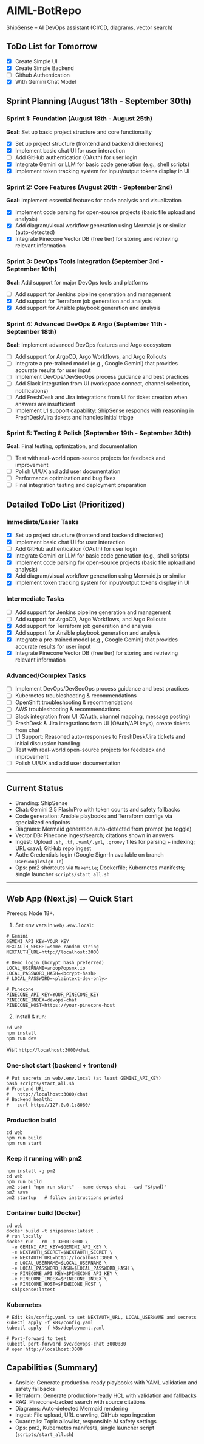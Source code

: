 # AIML-BotRepo
ShipSense – AI DevOps assistant (CI/CD, diagrams, vector search)

## ToDo List for Tomorrow
- [x] Create Simple UI
- [x] Create Simple Backend
- [ ] Github Authentication
- [x] With Gemini Chat Model

## Sprint Planning (August 18th - September 30th)

### Sprint 1: Foundation (August 18th - August 25th)
**Goal:** Set up basic project structure and core functionality
- [x] Set up project structure (frontend and backend directories)
- [x] Implement basic chat UI for user interaction
- [ ] Add GitHub authentication (OAuth) for user login
- [x] Integrate Gemini or LLM for basic code generation (e.g., shell scripts)
- [x] Implement token tracking system for input/output tokens display in UI

### Sprint 2: Core Features (August 26th - September 2nd)
**Goal:** Implement essential features for code analysis and visualization
- [x] Implement code parsing for open-source projects (basic file upload and analysis)
- [x] Add diagram/visual workflow generation using Mermaid.js or similar (auto-detected)
- [x] Integrate Pinecone Vector DB (free tier) for storing and retrieving relevant information

### Sprint 3: DevOps Tools Integration (September 3rd - September 10th)
**Goal:** Add support for major DevOps tools and platforms
- [ ] Add support for Jenkins pipeline generation and management
- [x] Add support for Terraform job generation and analysis
- [x] Add support for Ansible playbook generation and analysis

### Sprint 4: Advanced DevOps & Argo (September 11th - September 18th)
**Goal:** Implement advanced DevOps features and Argo ecosystem
- [ ] Add support for ArgoCD, Argo Workflows, and Argo Rollouts
- [ ] Integrate a pre-trained model (e.g., Google Gemini) that provides accurate results for user input
- [ ] Implement DevOps/DevSecOps process guidance and best practices
- [ ] Add Slack integration from UI (workspace connect, channel selection, notifications)
- [ ] Add FreshDesk and Jira integrations from UI for ticket creation when answers are insufficient
- [ ] Implement L1 support capability: ShipSense responds with reasoning in FreshDesk/Jira tickets and handles initial triage

### Sprint 5: Testing & Polish (September 19th - September 30th)
**Goal:** Final testing, optimization, and documentation
- [ ] Test with real-world open-source projects for feedback and improvement
- [ ] Polish UI/UX and add user documentation
- [ ] Performance optimization and bug fixes
- [ ] Final integration testing and deployment preparation

## Detailed ToDo List (Prioritized)

### Immediate/Easier Tasks
- [x] Set up project structure (frontend and backend directories)
- [x] Implement basic chat UI for user interaction
- [ ] Add GitHub authentication (OAuth) for user login
- [x] Integrate Gemini or LLM for basic code generation (e.g., shell scripts)
- [x] Implement code parsing for open-source projects (basic file upload and analysis)
- [x] Add diagram/visual workflow generation using Mermaid.js or similar
- [x] Implement token tracking system for input/output tokens display in UI

### Intermediate Tasks
- [ ] Add support for Jenkins pipeline generation and management
- [ ] Add support for ArgoCD, Argo Workflows, and Argo Rollouts
- [x] Add support for Terraform job generation and analysis
- [x] Add support for Ansible playbook generation and analysis
- [x] Integrate a pre-trained model (e.g., Google Gemini) that provides accurate results for user input
- [x] Integrate Pinecone Vector DB (free tier) for storing and retrieving relevant information

### Advanced/Complex Tasks
- [ ] Implement DevOps/DevSecOps process guidance and best practices
- [ ] Kubernetes troubleshooting & recommendations
- [ ] OpenShift troubleshooting & recommendations
- [ ] AWS troubleshooting & recommendations
- [ ] Slack integration from UI (OAuth, channel mapping, message posting)
- [ ] FreshDesk & Jira integrations from UI (OAuth/API keys), create tickets from chat
- [ ] L1 Support: Reasoned auto-responses to FreshDesk/Jira tickets and initial discussion handling
- [ ] Test with real-world open-source projects for feedback and improvement
- [ ] Polish UI/UX and add user documentation

---

## Current Status
- Branding: ShipSense
- Chat: Gemini 2.5 Flash/Pro with token counts and safety fallbacks
- Code generation: Ansible playbooks and Terraform configs via specialized endpoints
- Diagrams: Mermaid generation auto-detected from prompt (no toggle)
- Vector DB: Pinecone ingest/search; citations shown in answers
- Ingest: Upload `.sh`, `.tf`, `.yaml/.yml`, `.groovy` files for parsing + indexing; URL crawl; GitHub repo ingest
- Auth: Credentials login (Google Sign-In available on branch `UserGoogleSign-In`)
- Ops: pm2 shortcuts via `Makefile`; Dockerfile; Kubernetes manifests; single launcher `scripts/start_all.sh`

---

## Web App (Next.js) — Quick Start

Prereqs: Node 18+.

1. Set env vars in `web/.env.local`:
```
# Gemini
GEMINI_API_KEY=YOUR_KEY
NEXTAUTH_SECRET=some-random-string
NEXTAUTH_URL=http://localhost:3000

# Demo login (bcrypt hash preferred)
LOCAL_USERNAME=anoop@opsmx.io
LOCAL_PASSWORD_HASH=<bcrypt-hash>
# LOCAL_PASSWORD=<plaintext-dev-only>

# Pinecone
PINECONE_API_KEY=YOUR_PINECONE_KEY
PINECONE_INDEX=devops-chat
PINECONE_HOST=https://your-pinecone-host
```

2. Install & run:
```
cd web
npm install
npm run dev
```
Visit `http://localhost:3000/chat`.

### One-shot start (backend + frontend)
```
# Put secrets in web/.env.local (at least GEMINI_API_KEY)
bash scripts/start_all.sh
# Frontend URL:
#   http://localhost:3000/chat
# Backend health:
#   curl http://127.0.0.1:8080/
```

### Production build
```
cd web
npm run build
npm run start
```

### Keep it running with pm2
```
npm install -g pm2
cd web
npm run build
pm2 start "npm run start" --name devops-chat --cwd "$(pwd)"
pm2 save
pm2 startup   # follow instructions printed
```

### Container build (Docker)
```
cd web
docker build -t shipsense:latest .
# run locally
docker run --rm -p 3000:3000 \
  -e GEMINI_API_KEY=$GEMINI_API_KEY \
  -e NEXTAUTH_SECRET=$NEXTAUTH_SECRET \
  -e NEXTAUTH_URL=http://localhost:3000 \
  -e LOCAL_USERNAME=$LOCAL_USERNAME \
  -e LOCAL_PASSWORD_HASH=$LOCAL_PASSWORD_HASH \
  -e PINECONE_API_KEY=$PINECONE_API_KEY \
  -e PINECONE_INDEX=$PINECONE_INDEX \
  -e PINECONE_HOST=$PINECONE_HOST \
  shipsense:latest
```

### Kubernetes
```
# Edit k8s/config.yaml to set NEXTAUTH_URL, LOCAL_USERNAME and secrets
kubectl apply -f k8s/config.yaml
kubectl apply -f k8s/deployment.yaml

# Port-forward to test
kubectl port-forward svc/devops-chat 3000:80
# open http://localhost:3000
```

## Capabilities (Summary)
- Ansible: Generate production-ready playbooks with YAML validation and safety fallbacks
- Terraform: Generate production-ready HCL with validation and fallbacks
- RAG: Pinecone-backed search with source citations
- Diagrams: Auto-detected Mermaid rendering
- Ingest: File upload, URL crawling, GitHub repo ingestion
- Guardrails: Topic allowlist, responsible AI safety settings
- Ops: pm2, Kubernetes manifests, single launcher script (`scripts/start_all.sh`)
